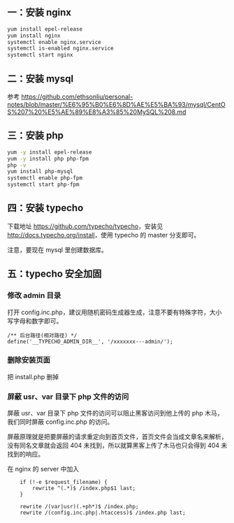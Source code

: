 ## 一：安装 nginx

```bash
yum install epel-release
yum install nginx
systemctl enable nginx.service
systemctl is-enabled nginx.service
systemctl start nginx
```

## 二：安装 mysql

参考 <https://github.com/ethsonliu/personal-notes/blob/master/%E6%95%B0%E6%8D%AE%E5%BA%93/mysql/CentOS%207%20%E5%AE%89%E8%A3%85%20MySQL%208.md>

## 三：安装 php

```bash
yum -y install epel-release
yum -y install php php-fpm
php -v
yum install php-mysql
systemctl enable php-fpm
systemctl start php-fpm
```

## 四：安装 typecho

下载地址 <https://github.com/typecho/typecho>，安装见 <http://docs.typecho.org/install>，使用 typecho 的 master 分支即可。

注意，要现在 mysql 里创建数据库。

## 五：typecho 安全加固

### 修改 admin 目录

打开 config.inc.php，建议用随机密码生成器生成，注意不要有特殊字符，大小写字母和数字即可。

```
/** 后台路径(相对路径) */
define('__TYPECHO_ADMIN_DIR__', '/xxxxxxx---admin/');
```

### 删除安装页面

把 install.php 删掉

### 屏蔽 usr、var 目录下 php 文件的访问

屏蔽 usr、var 目录下 php 文件的访问可以阻止黑客访问到他上传的 php 木马，我们同时屏蔽 config.inc.php 的访问。

屏蔽原理就是把要屏蔽的请求重定向到首页文件，首页文件会当成文章名来解析，没有同名文章就会返回 404 未找到，所以就算黑客上传了木马也只会得到 404 未找到的响应。

在 nginx 的 server 中加入

```
    if (!-e $request_filename) {
        rewrite ^(.*)$ /index.php$1 last;
    }

    rewrite /(var|usr)(.+ph*)$ /index.php;
    rewrite /(config.inc.php|.htaccess)$ /index.php last;
```
